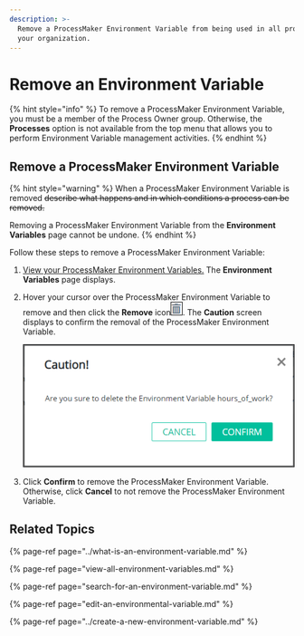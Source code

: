 ```yaml
---
description: >-
  Remove a ProcessMaker Environment Variable from being used in all processes in
  your organization.
---
```


# Remove an Environment Variable

{% hint style="info" %}
To remove a ProcessMaker Environment Variable, you must be a member of the Process Owner group. Otherwise, the **Processes** option is not available from the top menu that allows you to perform Environment Variable management activities.
{% endhint %}

## Remove a ProcessMaker Environment Variable

{% hint style="warning" %}
When a ProcessMaker Environment Variable is removed ~~describe what happens and in which conditions a process can be removed.~~

Removing a ProcessMaker Environment Variable from the **Environment Variables** page cannot be undone.
{% endhint %}

Follow these steps to remove a ProcessMaker Environment Variable:

1. [View your ProcessMaker Environment Variables.](view-all-environment-variables.md) The **Environment Variables** page displays.
2. Hover your cursor over the ProcessMaker Environment Variable to remove and then click the **Remove** icon![](../../../.gitbook/assets/remove-icon.png). The **Caution** screen displays to confirm the removal of the ProcessMaker Environment Variable.  

   ![](../../../.gitbook/assets/caution-environment-variable-removal-screen-processes.png)

3. Click **Confirm** to remove the ProcessMaker Environment Variable. Otherwise, click **Cancel** to not remove the ProcessMaker Environment Variable.

## Related Topics

{% page-ref page="../what-is-an-environment-variable.md" %}

{% page-ref page="view-all-environment-variables.md" %}

{% page-ref page="search-for-an-environment-variable.md" %}

{% page-ref page="edit-an-environmental-variable.md" %}

{% page-ref page="../create-a-new-environment-variable.md" %}

